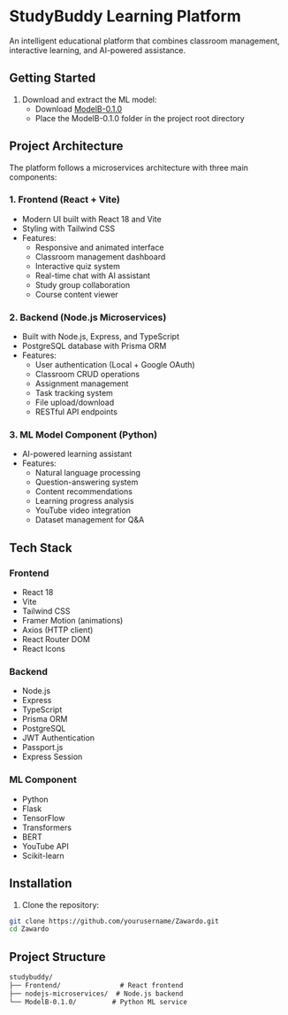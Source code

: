 # StudyBuddy Learning Platform

An intelligent educational platform that combines classroom management, interactive learning, and AI-powered assistance.

## Getting Started

1. Download and extract the ML model:
   - Download [ModelB-0.1.0](https://drive.google.com/drive/folders/13fcNaZbPRmINb1D2p-nDHkK43sL16X8h?usp=sharing)
   - Place the ModelB-0.1.0 folder in the project root directory

## Project Architecture

The platform follows a microservices architecture with three main components:

### 1. Frontend (React + Vite)
- Modern UI built with React 18 and Vite
- Styling with Tailwind CSS
- Features:
  - Responsive and animated interface
  - Classroom management dashboard
  - Interactive quiz system
  - Real-time chat with AI assistant
  - Study group collaboration
  - Course content viewer

### 2. Backend (Node.js Microservices)
- Built with Node.js, Express, and TypeScript
- PostgreSQL database with Prisma ORM
- Features:
  - User authentication (Local + Google OAuth)
  - Classroom CRUD operations
  - Assignment management
  - Task tracking system
  - File upload/download
  - RESTful API endpoints

### 3. ML Model Component (Python)
- AI-powered learning assistant
- Features:
  - Natural language processing
  - Question-answering system
  - Content recommendations
  - Learning progress analysis
  - YouTube video integration
  - Dataset management for Q&A

## Tech Stack

### Frontend
- React 18
- Vite
- Tailwind CSS
- Framer Motion (animations)
- Axios (HTTP client)
- React Router DOM
- React Icons

### Backend
- Node.js
- Express
- TypeScript
- Prisma ORM
- PostgreSQL
- JWT Authentication
- Passport.js
- Express Session

### ML Component
- Python
- Flask
- TensorFlow
- Transformers
- BERT
- YouTube API
- Scikit-learn

## Installation

1. Clone the repository:
```bash
git clone https://github.com/yourusername/Zawardo.git
cd Zawardo
```

## Project Structure

```markdown
studybuddy/
├── Frontend/               # React frontend
├── nodejs-microservices/  # Node.js backend
└── ModelB-0.1.0/         # Python ML service
```